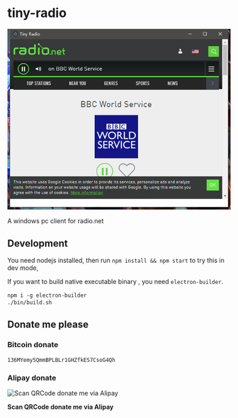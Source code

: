 # tiny-radio

![preview](res/radio.net.png)

A windows pc client for radio.net

## Development

You need nodejs installed, then run `npm install && npm start` to try this in dev mode,

If you want to build native executable binary , you need `electron-builder`.

```
npm i -g electron-builder
./bin/build.sh
```

## Donate me please

### Bitcoin donate

```
136MYemy5QmmBPLBLr1GHZfkES7CsoG4Qh
```
### Alipay donate
![Scan QRCode donate me via Alipay](https://www.netroby.com/assets/images/alipayme.jpg)

**Scan QRCode donate me via Alipay**
